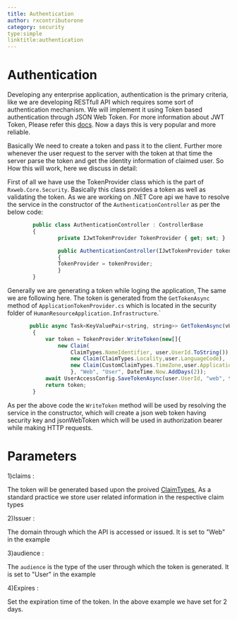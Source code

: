 ```yaml
---
title: Authentication
author: rxcontributorone
category: security
type:simple
linktitle:authentication
---
```

# Authentication

Developing any enterprise application, authentication is the primary criteria, like we are developing RESTfull API which requires some sort of authentication mechanism. We will implement it using Token based authentication through JSON Web Token. For more information about JWT Token, Please refer this <a class="redirect-link" href="https://tools.ietf.org/html/rfc7519">docs</a>.
Now a days this is very popular and more reliable. 

Basically We need to create a token and pass it to the client. Further more whenever the user request to the server with the token at that time the server parse the token and get the identity information of claimed user.
So How this will work, here we discuss in detail:

First of all we have use the TokenProvider class which is the part of `Rxweb.Core.Security`. Basically this class provides a token as well as validating the token.
As we are working on .NET Core api we have to resolve the service in the constructor of the `AuthenticationController` as per the below code:

````js
        public class AuthenticationController : ControllerBase
        {
                private IJwtTokenProvider TokenProvider { get; set; }

                public AuthenticationController(IJwtTokenProvider tokenProvider)
                {
                TokenProvider = tokenProvider;        
                }
        }
````

Generally we are generating a token while loging the application, The same we are following here. The token is generated from the `GetTokenAsync` method of `ApplicationTokenProvider.cs` which is located in the security folder of `HumanResourceApplication.Infrastructure`.`

````js
       public async Task<KeyValuePair<string, string>> GetTokenAsync(vUser user)
        {
            var token = TokenProvider.WriteToken(new[]{
                new Claim(
                    ClaimTypes.NameIdentifier, user.UserId.ToString()),
					new Claim(ClaimTypes.Locality,user.LanguageCode),
					new Claim(CustomClaimTypes.TimeZone,user.ApplicationTimeZoneName)
                    }, "Web", "User", DateTime.Now.AddDays(2));
            await UserAccessConfig.SaveTokenAsync(user.UserId, "web", token, LoginUow);
            return token;
        }
````
As per the above code the `WriteToken` method will be used by resolving the service in the constructor, which will create a json web token having security key and jsonWebToken which will be used in authorization bearer while making HTTP requests. 

# Parameters
1)claims :

The token will be generated based upon the proived <a class="redirect-link" href="https://docs.microsoft.com/en-us/dotnet/api/system.security.claims.claimtypes?view=netframework-4.8">ClaimTypes</a>, As a standard practice we store user related information in the respective claim types

2)Issuer :

The domain through which the API is accessed or issued.  It is set to "Web" in the example

3)audience :

The `audience` is the type of the user through which the token is generated. It is set to "User" in the example

4)Expires :

Set the expiration time of the token. In the above example we have set for 2 days. 



